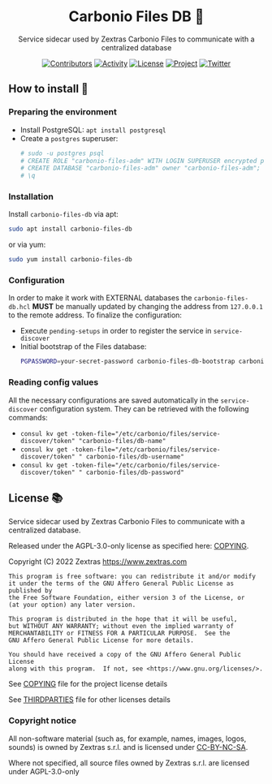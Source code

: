 <!--
SPDX-FileCopyrightText: 2022 Zextras <https://www.zextras.com>

SPDX-License-Identifier: AGPL-3.0-only
-->

<div align="center">
  <h1>Carbonio Files DB 🚀 </h1>
</div>

<div align="center">
Service sidecar used by Zextras Carbonio Files to communicate with a centralized database

[![Contributors][contributors-badge]][contributors]
[![Activity][activity-badge]][activity]
[![License][license-badge]](COPYING)
[![Project][project-badge]][project]
[![Twitter][twitter-badge]][twitter]

</div>

## How to install 🏁

### Preparing the environment

- Install PostgreSQL: `apt install postgresql`
- Create a `postgres` superuser:
  ```bash
  # sudo -u postgres psql
  # CREATE ROLE "carbonio-files-adm" WITH LOGIN SUPERUSER encrypted password 'your-secret-password';
  # CREATE DATABASE "carbonio-files-adm" owner "carbonio-files-adm";
  # \q
  ```

### Installation

Install `carbonio-files-db` via apt:

```bash
sudo apt install carbonio-files-db
```

or via yum:

 ```bash
sudo yum install carbonio-files-db
```   

### Configuration

In order to make it work with EXTERNAL databases the `carbonio-files-db.hcl` **MUST** be manually
updated by changing the address from `127.0.0.1` to the remote address. To finalize the
configuration:

- Execute `pending-setups` in order to register the service in `service-discover`
- Initial bootstrap of the Files database:
  ```bash
  PGPASSWORD=your-secret-password carbonio-files-db-bootstrap carbonio-files-adm 127.0.0.1
  ```

### Reading config values

All the necessary configurations are saved automatically in the `service-discover` configuration
system. They can be retrieved with the following commands:

- `consul kv get -token-file="/etc/carbonio/files/service-discover/token" "carbonio-files/db-name"`
- `consul kv get -token-file="/etc/carbonio/files/service-discover/token" "
  carbonio-files/db-username"`
- `consul kv get -token-file="/etc/carbonio/files/service-discover/token" "
  carbonio-files/db-password"`

## License 📚

Service sidecar used by Zextras Carbonio Files to communicate with a centralized database.

Released under the AGPL-3.0-only license as specified here: [COPYING](COPYING).

Copyright (C) 2022 Zextras <https://www.zextras.com>

    This program is free software: you can redistribute it and/or modify
    it under the terms of the GNU Affero General Public License as published by
    the Free Software Foundation, either version 3 of the License, or
    (at your option) any later version.

    This program is distributed in the hope that it will be useful,
    but WITHOUT ANY WARRANTY; without even the implied warranty of
    MERCHANTABILITY or FITNESS FOR A PARTICULAR PURPOSE.  See the
    GNU Affero General Public License for more details.

    You should have received a copy of the GNU Affero General Public License
    along with this program.  If not, see <https://www.gnu.org/licenses/>.

See [COPYING](COPYING) file for the project license details

See [THIRDPARTIES](THIRDPARTIES) file for other licenses details

### Copyright notice

All non-software material (such as, for example, names, images, logos, sounds) is owned by Zextras
s.r.l. and is licensed under [CC-BY-NC-SA](https://creativecommons.org/licenses/by-nc-sa/4.0/).

Where not specified, all source files owned by Zextras s.r.l. are licensed under AGPL-3.0-only

[contributors-badge]: https://img.shields.io/github/contributors/zextras/carbonio-user-management-sdk "Contributors"

[contributors]: https://github.com/zextras/carbonio-user-management-sdk/graphs/contributors "Contributors"

[activity-badge]: https://img.shields.io/github/commit-activity/m/zextras/carbonio-user-management-sdk "Activity"

[activity]: https://github.com/zextras/carbonio-user-management-sdk/pulse "Activity"

[license-badge]: https://img.shields.io/badge/license-AGPL-blue.svg

[project-badge]: https://img.shields.io/badge/project-carbonio-informational "Project Carbonio"

[project]: https://www.zextras.com/carbonio/ "Project Carbonio"

[twitter-badge]: https://img.shields.io/twitter/follow/zextras?style=social&logo=twitter "Follow on Twitter"

[twitter]: https://twitter.com/intent/follow?screen_name=zextras "Follow Zextras on Twitter"
